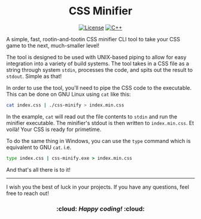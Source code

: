<div align="center">
<h1>CSS Minifier</h1>

[![License](https://img.shields.io/badge/License-CC0%201.0-informational?style=flat-square)](https://github.com/plumpdolphin/dreamicons/blob/main/LICENSE)
[![C++](https://img.shields.io/badge/C%2B%2B-2020-blue?style=flat-square&logo=cplusplus)](https://isocpp.org/)
</div>

A simple, fast, rootin-and-tootin CSS minifier CLI tool to take your CSS game to the next, much-smaller level!

The tool is designed to be used with UNIX-based piping to allow for easy integration into a variety of build systems. The tool takes in a CSS file as a string through system `stdin`, processes the code, and spits out the result to `stdout`. Simple as that!

In order to use the tool, you'll need to pipe the CSS code to the executable. This can be done on GNU Linux using `cat` like this:

```bash
cat index.css | ./css-minify > index.min.css
```

In the example, `cat` will read out the file contents to `stdin` and run the minifier executable. The minifier's stdout is then written to `index.min.css`. Et voilà! Your CSS is ready for primetime.

To do the same thing in Windows, you can use the `type` command which is equivalent to GNU `cat`. i.e.
```cmd
type index.css | css-minify.exe > index.min.css
```

And that's all there is to it!
<hr>

I wish you the best of luck in your projects. If you have any questions, feel free to reach out!

<div align=center font-size="4rem">
    <h3>:cloud: <strong><i>Happy coding!</i></strong> :cloud:</h3>
</div>

